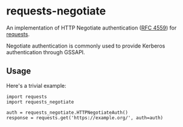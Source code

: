 # requests-negotiate

An implementation of HTTP Negotiate authentication ([RFC 4559](http://tools.ietf.org/html/rfc4559)) for [requests](http://docs.python-requests.org/en/latest/).

Negotiate authentication is commonly used to provide Kerberos authentication through GSSAPI.

## Usage

Here's a trivial example:

    import requests
    import requests_negotiate

    auth = requests_negotiate.HTTPNegotiateAuth()
    response = requests.get('https://example.org/', auth=auth)

